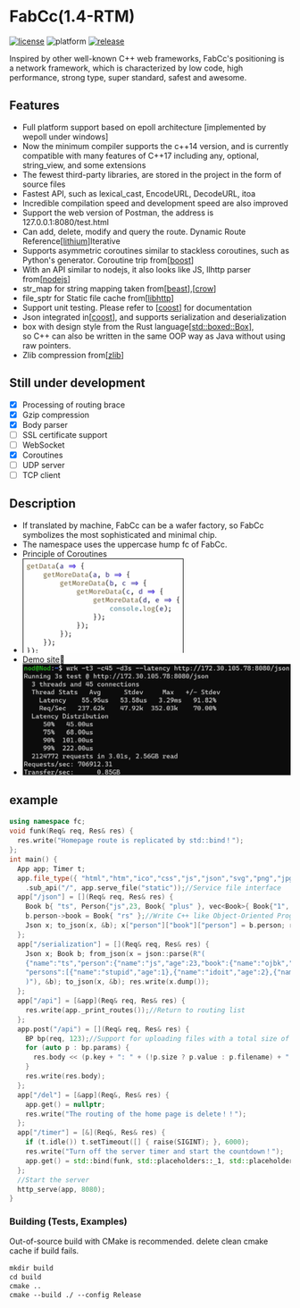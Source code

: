 # FabCc(1.4-RTM)
[![license][license-badge]][license-link]
![platform][supported-platforms-badge]
[![release][release-badge]][release-link]

[license-badge]: https://img.shields.io/badge/License-AGPL%20v3-gold.svg
[license-link]: LICENSE
[supported-platforms-badge]: https://img.shields.io/badge/platform-Win32%20|%20GNU/Linux%20|%20macOS%20|%20FreeBSD%20-maroon
[release-badge]: https://img.shields.io/github/release/asciphx/FabCc.svg?style=flat-square
[release-link]: https://github.com/asciphx/FabCc/releases
Inspired by other well-known C++ web frameworks, FabCc's positioning is a network framework, which is characterized by low code, high performance, strong type, super standard, safest and awesome.
## Features
- Full platform support based on epoll architecture [implemented by wepoll under windows]
- Now the minimum compiler supports the c++14 version, and is currently compatible with many features of C++17 including any, optional, string_view, and some extensions
- The fewest third-party libraries, are stored in the project in the form of source files
- Fastest API, such as lexical_cast, EncodeURL, DecodeURL, itoa
- Incredible compilation speed and development speed are also improved
- Support the web version of Postman, the address is 127.0.0.1:8080/test.html
- Can add, delete, modify and query the route. Dynamic Route Reference[[lithium](https://github.com/matt-42/lithium)]Iterative
- Supports asymmetric coroutines similar to stackless coroutines, such as Python's generator. Coroutine trip from[[boost](https://github.com/boostorg/context)]
- With an API similar to nodejs, it also looks like JS, llhttp parser from[[nodejs](https://github.com/nodejs/llhttp)]
- str_map for string mapping taken from[[beast](https://github.com/boostorg/beast)],[[crow](https://github.com/ipkn/crow)]
- file_sptr for Static file cache from[[libhttp](https://github.com/neithern/libhttp)]
- Support unit testing. Please refer to [[coost](https://coostdocs.github.io/cn/co/unitest/)] for documentation
- Json integrated in[[coost](https://coostdocs.github.io/cn/co/json/)], and supports serialization and deserialization
- box with design style from the Rust language[[std::boxed::Box](https://doc.rust-lang.org/std/boxed/struct.Box.html)],   
  so C++ can also be written in the same OOP way as Java without using raw pointers.
- Zlib compression from[[zlib](https://github.com/madler/zlib)]

## Still under development
- [x] Processing of routing brace
- [x] Gzip compression
- [x] Body parser
- [ ] SSL certificate support
- [ ] WebSocket
- [x] Coroutines
- [ ] UDP server
- [ ] TCP client

## Description
- If translated by machine, FabCc can be a wafer factory, so FabCc symbolizes the most sophisticated and minimal chip.
- The namespace uses the uppercase hump fc of FabCc.
- Principle of Coroutines
- ![yield](./yield.gif)
- [Demo site](http://8.129.58.72:8080/)🚀
- ![test](./test.jpg)

## example
```c++
using namespace fc;
void funk(Req& req, Res& res) {
  res.write("Homepage route is replicated by std::bind！");
};
int main() {
  App app; Timer t;
  app.file_type({ "html","htm","ico","css","js","json","svg","png","jpg","gif","txt","wasm","mp4","lanim","lmesh" })
    .sub_api("/", app.serve_file("static"));//Service file interface
  app["/json"] = [](Req& req, Res& res) {
    Book b{ "ts", Person{"js",23, Book{ "plus" }, vec<Book>{ Book{"1", Person { "sb1" }},Book{"2", Person { "sb2" }} }} };
    b.person->book = Book{ "rs" };//Write C++ like Object-Oriented Programming
    Json x; to_json(x, &b); x["person"]["book"]["person"] = b.person; res.write(x.dump());
  };
  app["/serialization"] = [](Req& req, Res& res) {
    Json x; Book b; from_json(x = json::parse(R"(
	{"name":"ts","person":{"name":"js","age":23,"book":{"name":"ojbk","person":{"name":"fucker","age":0},
	"persons":[{"name":"stupid","age":1},{"name":"idoit","age":2},{"name":"bonkers","age":3,"book":{"name":"sb"}}]}}}
	)"), &b); to_json(x, &b); res.write(x.dump());
  };
  app["/api"] = [&app](Req& req, Res& res) {
    res.write(app._print_routes());//Return to routing list
  };
  app.post("/api") = [](Req& req, Res& res) {
    BP bp(req, 123);//Support for uploading files with a total size of 123MB
    for (auto p : bp.params) {
      res.body << (p.key + ": " + (!p.size ? p.value : p.filename) + ", ");
    }
    res.write(res.body);
  };
  app["/del"] = [&app](Req&, Res& res) {
    app.get() = nullptr;
    res.write("The routing of the home page is delete！！");
  };
  app["/timer"] = [&](Req&, Res& res) {
    if (t.idle()) t.setTimeout([] { raise(SIGINT); }, 6000);
    res.write("Turn off the server timer and start the countdown！");
    app.get() = std::bind(funk, std::placeholders::_1, std::placeholders::_2);
  };
  //Start the server
  http_serve(app, 8080);
}
```

### Building (Tests, Examples)
Out-of-source build with CMake is recommended.
delete clean cmake cache if build fails.
```
mkdir build
cd build
cmake ..
cmake --build ./ --config Release
```
